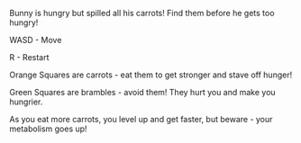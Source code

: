 Bunny is hungry but spilled all his carrots! Find them before he gets too hungry!

WASD - Move

R - Restart

Orange Squares are carrots - eat them to get stronger and stave off hunger!

Green Squares are brambles - avoid them! They hurt you and make you hungrier.

As you eat more carrots, you level up and get faster, but beware - your metabolism goes up!